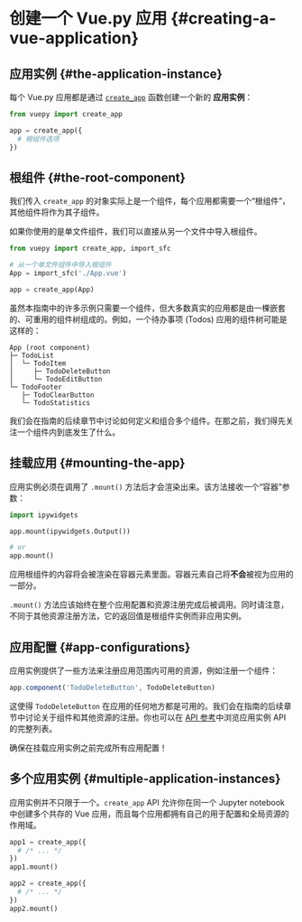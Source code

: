 # 创建一个 Vue.py 应用 {#creating-a-vue-application}

## 应用实例 {#the-application-instance}

每个 Vue.py 应用都是通过 [`create_app`](/api/application#createapp) 函数创建一个新的 **应用实例**：

```python
from vuepy import create_app

app = create_app({
  # 根组件选项
})
```

## 根组件 {#the-root-component}

我们传入 `create_app` 的对象实际上是一个组件，每个应用都需要一个“根组件”，其他组件将作为其子组件。

如果你使用的是单文件组件，我们可以直接从另一个文件中导入根组件。

```python
from vuepy import create_app, import_sfc

# 从一个单文件组件中导入根组件
App = import_sfc('./App.vue')

app = create_app(App)
```

虽然本指南中的许多示例只需要一个组件，但大多数真实的应用都是由一棵嵌套的、可重用的组件树组成的。例如，一个待办事项 (Todos) 应用的组件树可能是这样的：

```
App (root component)
├─ TodoList
│  └─ TodoItem
│     ├─ TodoDeleteButton
│     └─ TodoEditButton
└─ TodoFooter
   ├─ TodoClearButton
   └─ TodoStatistics
```

我们会在指南的后续章节中讨论如何定义和组合多个组件。在那之前，我们得先关注一个组件内到底发生了什么。

## 挂载应用 {#mounting-the-app}

应用实例必须在调用了 `.mount()` 方法后才会渲染出来。该方法接收一个“容器”参数：

```python
import ipywidgets

app.mount(ipywidgets.Output())

# or 
app.mount()
```

应用根组件的内容将会被渲染在容器元素里面。容器元素自己将**不会**被视为应用的一部分。

`.mount()` 方法应该始终在整个应用配置和资源注册完成后被调用。同时请注意，不同于其他资源注册方法，它的返回值是根组件实例而非应用实例。

## 应用配置 {#app-configurations}

[//]: # (应用实例会暴露一个 `.config` 对象允许我们配置一些应用级的选项，例如定义一个应用级的错误处理器，用来捕获所有子组件上的错误：)
[//]: # ()
[//]: # (```js)
[//]: # (app.config.errorHandler = &#40;err&#41; => {)
[//]: # (  /* 处理错误 */)
[//]: # (})
[//]: # (```)

应用实例提供了一些方法来注册应用范围内可用的资源，例如注册一个组件：

```js
app.component('TodoDeleteButton', TodoDeleteButton)
```

这使得 `TodoDeleteButton` 在应用的任何地方都是可用的。我们会在指南的后续章节中讨论关于组件和其他资源的注册。你也可以在 [API 参考](/api/application)中浏览应用实例 API 的完整列表。

确保在挂载应用实例之前完成所有应用配置！

## 多个应用实例 {#multiple-application-instances}

应用实例并不只限于一个。`create_app` API 允许你在同一个 Jupyter notebook 中创建多个共存的 Vue 应用，而且每个应用都拥有自己的用于配置和全局资源的作用域。

```python
app1 = create_app({
  # /* ... */
})
app1.mount()

app2 = create_app({
  # /* ... */
})
app2.mount()
```

[//]: # (如果你正在使用 Vue 来增强服务端渲染 HTML，并且只想要 Vue 去控制一个大型页面中特殊的一小部分，应避免将一个单独的 Vue 应用实例挂载到整个页面上，而是应该创建多个小的应用实例，将它们分别挂载到所需的元素上去。)

<!-- zhlint disabled -->
